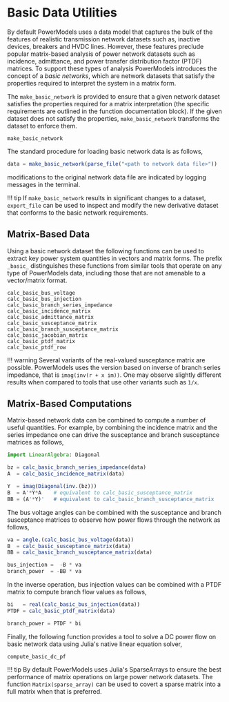 # Basic Data Utilities

By default PowerModels uses a data model that captures the bulk of the features
of realistic transmission network datasets such as, inactive devices, breakers
and HVDC lines. However, these features preclude popular matrix-based
analysis of power network datasets such as incidence, admittance, and power
transfer distribution factor (PTDF) matrices. To support these types of
analysis PowerModels introduces the concept of a _basic networks_, which are
network datasets that satisfy the properties required to interpret the system
in a matrix form.

The `make_basic_network` is provided to ensure that a given network dataset
satisfies the properties required for a matrix interpretation (the specific
requirements are outlined in the function documentation block). If the given
dataset does not satisfy the properties, `make_basic_network` transforms the
dataset to enforce them.

```@docs
make_basic_network
```

The standard procedure for loading basic network data is as follows,
```julia
data = make_basic_network(parse_file("<path to network data file>"))
```
modifications to the original network data file are indicated by logging
messages in the terminal.

!!! tip
    If `make_basic_network` results in significant changes to a dataset,
    `export_file` can be used to inspect and modify the new derivative dataset
    that conforms to the basic network requirements.


## Matrix-Based Data

Using a basic network dataset the following functions can be used to extract
key power system quantities in vectors and matrix forms. The prefix `_basic_`
distinguishes these functions from similar tools that operate on any type of
PowerModels data, including those that are not amenable to a vector/matrix
format.

```@docs
calc_basic_bus_voltage
calc_basic_bus_injection
calc_basic_branch_series_impedance
calc_basic_incidence_matrix
calc_basic_admittance_matrix
calc_basic_susceptance_matrix
calc_basic_branch_susceptance_matrix
calc_basic_jacobian_matrix
calc_basic_ptdf_matrix
calc_basic_ptdf_row
```

!!! warning
    Several variants of the real-valued susceptance matrix are possible.
    PowerModels uses the version based on inverse of branch series impedance,
    that is `imag(inv(r + x im))`. One may observe slightly different results
    when compared to tools that use other variants such as `1/x`.


## Matrix-Based Computations

Matrix-based network data can be combined to compute a number of useful
quantities. For example, by combining the incidence matrix and the series
impedance one can drive the susceptance and branch susceptance matrices as follows,

```julia
import LinearAlgebra: Diagonal

bz = calc_basic_branch_series_impedance(data)
A  = calc_basic_incidence_matrix(data)

Y  = imag(Diagonal(inv.(bz)))
B  = A'*Y*A    # equivalent to calc_basic_susceptance_matrix
BB = (A'*Y)'   # equivalent to calc_basic_branch_susceptance_matrix
```

The bus voltage angles can be combined with the susceptance and branch susceptance
matrices to observe how power flows through the network as follows,

```julia
va = angle.(calc_basic_bus_voltage(data))
B  = calc_basic_susceptance_matrix(data)
BB = calc_basic_branch_susceptance_matrix(data)

bus_injection =  -B * va
branch_power  = -BB * va
```

In the inverse operation, bus injection values can be combined with a PTDF matrix to compute branch flow values as follows,

```julia
bi   = real(calc_basic_bus_injection(data))
PTDF = calc_basic_ptdf_matrix(data)

branch_power = PTDF * bi
```

Finally, the following function provides a tool to solve a DC power flow on
basic network data using Julia's native linear equation solver,

```@docs
compute_basic_dc_pf
```


!!! tip
    By default PowerModels uses Julia's SparseArrays to ensure the best
    performance of matrix operations on large power network datasets.
    The function `Matrix(sparse_array)` can be used to covert a sparse matrix
    into a full matrix when that is preferred.

